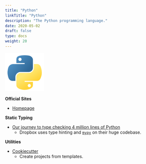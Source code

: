 ```yaml
---
title: "Python"
linkTitle: "Python"
description: "The Python programming language."
date: 2020-05-02
draft: false
type: docs
weight: 20
---
```


![Python Logo](python.png)

**Official Sites**

* [Homepage](https://python.org)

**Static Typing**

* [Our journey to type checking 4 million lines of Python](https://dropbox.tech/application/our-journey-to-type-checking-4-million-lines-of-python)
  * Dropbox uses type hinting and [`mypy`](http://mypy-lang.org/) on their huge codebase.

**Utilities**

* [Cookiecutter](https://github.com/cookiecutter/cookiecutter)
  * Create projects from templates.
